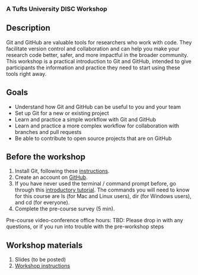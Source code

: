 ### A Tufts University DISC Workshop

## Description

Git and GitHub are valuable tools for researchers who work with code.  They facilitate version control and collaboration and can help you make your research code better, safer, and more impactful in the broader community. This workshop is a practical introduction to Git and GitHub, intended to give participants the information and practice they need to start using these tools right away.

## Goals

<ul>
  <li> Understand how Git and GitHub can be useful to you and your team </li>
  <li> Set up Git for a new or existing project </li>
  <li> Learn and practice a simple workflow with Git and GitHub </li>
  <li> Learn and practice a more complex workflow for collaboration with branches and pull requests</li>
  <li> Be able to contribute to open source projects that are on GitHub</li>
</ul>

## Before the workshop

1. Install Git, following these [instructions](intall_git.md).
2. Create an account on [GitHub](https://github.com).
3. If you have never used the terminal / command prompt before, go through this [introductory tutorial](https://tutorial.djangogirls.org/en/intro_to_command_line/). The commands you will need to know for this course are ls (for Mac and Linux users), dir (for Windows users), and cd (for everyone).
4. Complete the pre-course survey (5 min).

Pre-course video-conference office hours:
TBD: Please drop in with any questions, or if you run into trouble with the pre-workshop steps

## Workshop materials

1. Slides (to be posted)
2. [Workshop instructions](git_workshop.md)
